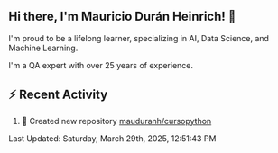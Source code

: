 ## Hi there, I'm Mauricio Durán Heinrich! 👋

I'm proud to be a lifelong learner, specializing in AI, Data Science, and Machine Learning.

I'm a QA expert with over 25 years of experience.

## :zap: Recent Activity
<!--RECENT_ACTIVITY:start-->
1. 📔 Created new repository [mauduranh/cursopython](https://github.com/mauduranh/cursopython)<br>
<!--RECENT_ACTIVITY:end-->

<!--RECENT_ACTIVITY:last_update-->
Last Updated: Saturday, March 29th, 2025, 12:51:43 PM
<!--RECENT_ACTIVITY:last_update_end-->
